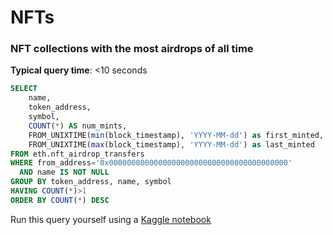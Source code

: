 # NFTs

### NFT collections with the most airdrops of all time

**Typical query time**: <10 seconds

```sql
SELECT
    name,
    token_address,
    symbol,
    COUNT(*) AS num_mints,
    FROM_UNIXTIME(min(block_timestamp), 'YYYY-MM-dd') as first_minted,
    FROM_UNIXTIME(max(block_timestamp), 'YYYY-MM-dd') as last_minted
FROM eth.nft_airdrop_transfers
WHERE from_address='0x0000000000000000000000000000000000000000'
  AND name IS NOT NULL
GROUP BY token_address, name, symbol
HAVING COUNT(*)>1
ORDER BY COUNT(*) DESC
```

Run this query yourself using a [Kaggle notebook](https://www.kaggle.com/code/phillipleblanc/spice-xyz-nft-airdrops)
